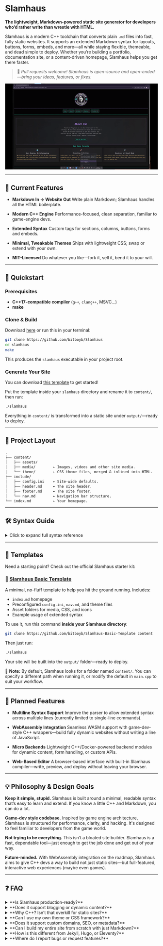 # Slamhaus

**The lightweight, Markdown-powered static site generator for developers who’d rather write than wrestle with HTML.**

Slamhaus is a modern C++ toolchain that converts plain `.md` files into fast, fully static websites. It supports an extended Markdown syntax for layouts, buttons, forms, embeds, and more—all while staying flexible, themeable, and dead simple to deploy. Whether you’re building a portfolio, documentation site, or a content-driven homepage, Slamhaus helps you get there faster.

> 💬 *Pull requests welcome! Slamhaus is open-source and open-ended—bring your ideas, features, or fixes.*

![Slamahus Demo](demo.gif)

---

## 🎨 Current Features

* **Markdown In → Website Out**
  Write plain Markdown; Slamhaus handles all the HTML boilerplate.

* **Modern C++ Engine**
  Performance-focused, clean separation, familiar to game-engine devs.

* **Extended Syntax**
  Custom tags for sections, columns, buttons, forms and embeds.

* **Minimal, Tweakable Themes**
  Ships with lightweight CSS; swap or extend with your own.

* **MIT-Licensed**
  Do whatever you like—fork it, sell it, bend it to your will.

---

## 🚀 Quickstart

### Prerequisites

* **C++17-compatible compiler** (`g++`, `clang++`, MSVC…)
* **make**

### Clone & Build

Download [here](https://github.com/bitboyb/Slamhaus) or run this in your terminal:

```bash
git clone https://github.com/bitboyb/Slamhaus
cd slamhaus
make
```

This produces the `slamhaus` executable in your project root.

### Generate Your Site

You can download [this template](https://github.com/bitboyb/Slamhaus-Basic-Template) to get started!

Put the template inside your `slamhaus` directory and rename it to `content/`, then run:

```bash
./slamhaus
```

Everything in `content/` is transformed into a static site under `output/`—ready to deploy.

---

## 📂 Project Layout

```text
.
├── content/  
│   ├── assets/  
│   ├── media/        ← Images, videos and other site media.
│   └── theme/        ← CSS theme files, merged & inlined into HTML.
├── include/  
│   ├── config.ini    ← Site-wide defaults. 
│   ├── header.md     ← The site header. 
│   ├── footer.md     ← The site footer. 
│   └── nav.md        ← Navigation bar structure.
└── index.md          ← Your homepage.
```

---

## 🛠 Syntax Guide

<details>
<summary>Click to expand full syntax reference</summary>

### Basic Markdown

```markdown
# Heading 1
## Heading 2
- Bullet list
1. Numbered list
**Bold**, *Italic*, ***BoldItalic***
[Link text](page.md)
```

### Sections & Columns

```markdown
:section[align:center](#about)
### About Slamhaus
:/section
```

```markdown
:column[size:3](#features)
:column[left]()   Left column content
:column[middle]() Middle column content
:column[right]()  Right column content
:/column
```

### Images with Styling & Links

```markdown
![width:"100%"height:"300px"](assets/awesome.jpg)
![width:"50%"link:"https://example.com"](assets/logo.png)
```

### Video, Audio, SVG, iFrame

```markdown
!video[width:100% height:350px](assets/demo.mp4)
!audio[controls loop](assets/sample.mp3)
!svg[width:"64" height:"64"](assets/icon.svg)
!iframe[https://www.youtube.com/embed/dQw4w9WgXcQ]()
```

### Code Blocks

````markdown
```cpp
#include <iostream>
int main() { std::cout<<"Hello!"; }
```
````

### Tables

```
| Feature     | Supported |
| ----------- | --------- |
| Images      | ✅        |
| Video       | ✅        |
| Audio       | ✅        |
| SVG         | ✅        |
| iFrame      | ✅        |
| Code Blocks | ✅        |
```

### 🔘 Interactive Buttons

```markdown
?button[action:"mailto:hi@example.com" text:"Email Us"](#email-btn)
?button[action:"/contact" text:"Contact"](#contact-btn)
?button[action:"https://example.com" text:"Visit Site"](#visit-btn)
?button[action:"myCustomFunction" text:"Run Script"](#script-btn)
```

### 📝 Forms & Inputs

```markdown
?form[action:"https://formsubmit.co/you@example.com":method:"post"](#contact-form)

?input[type:"email":name:"email":placeholder:"Your Email":required:""](#email)
?input[type:"text": name:"name": placeholder:"Your Name":required:""](#name)
?textarea[name:"message":placeholder:"Message":rows:"6":required:""](#message)

?button[text:"Send"](#send-btn)

?/form
```

### 🔍 Page & Site Metadata

```markdown
$page[title:"Home"description:"Slamhaus homepage"keywords:"markdown, static site"]()
$site[title:"Slamhaus"url:"https://slamhaus.dev"favicon:"/assets/icons/favicon.ico"]()
```

</details>

---

## 📁 Templates

Need a starting point? Check out the official Slamhaus starter kit:

### 🧱 [Slamhaus Basic Template](https://github.com/bitboyb/Slamhaus-Basic-Template)

A minimal, no-fluff template to help you hit the ground running. Includes:

* `index.md` homepage
* Preconfigured `config.ini`, `nav.md`, and theme files
* Asset folders for media, CSS, and icons
* Example usage of extended syntax

To use it, run this command **inside your Slamhaus directory**:

```bash
git clone https://github.com/bitboyb/Slamhaus-Basic-Template content
```

Then just run:

```bash
./slamhaus
```

Your site will be built into the `output/` folder—ready to deploy.

📌 **Note:** By default, Slamhaus looks for a folder named `content/`. You can specify a different path when running it, or modify the default in `main.cpp` to suit your workflow.

---


## 🧭 Planned Features

* **Multiline Syntax Support**
  Improve the parser to allow extended syntax across multiple lines (currently limited to single-line commands).

* **WebAssembly Integration**
  Seamless WASM support with game-dev-style C++ wrappers—build fully dynamic websites without writing a line of JavaScript.

* **Micro Backends**
  Lightweight C++/Docker-powered backend modules for dynamic content, form handling, or custom APIs.

* **Web-Based Editor**
  A browser-based interface with built-in Slamhaus compiler—write, preview, and deploy without leaving your browser.

---

## 💡 Philosophy & Design Goals

**Keep it simple, stupid.**
Slamhaus is built around a minimal, readable syntax that’s easy to learn and extend. If you know a little C++ and Markdown, you can do a lot.

**Game-dev style codebase.**
Inspired by game engine architecture, Slamhaus is structured for performance, clarity, and hacking. It's designed to feel familiar to developers from the game world.

**Not trying to be everything.**
This isn’t a bloated site builder. Slamhaus is a fast, dependable tool—just enough to get the job done and get out of your way.

**Future-minded.**
With WebAssembly integration on the roadmap, Slamhaus aims to give C++ devs a way to build not just static sites—but full-featured, interactive web experiences (maybe even games).

---


## ❓ FAQ

<details>
<summary>**Is Slamhaus production-ready?**</summary>

Slamhaus is stable for static sites and lightweight personal projects. It's still evolving, so you may encounter edge cases. Contributions and bug reports are welcome!

</details>

<details>
<summary>**Does it support blogging or dynamic content?**</summary>

It’s primarily for static content, but dynamic functionality is on the roadmap via WebAssembly and micro backends.

</details>

<details>
<summary>**Why C++? Isn’t that overkill for static sites?**</summary>

Maybe! But C++ offers blazing speed, full control, and a familiar codebase for game and engine developers. Plus, it’s fun.

</details>

<details>
<summary>**Can I use my own theme or CSS framework?**</summary>

Absolutely. Slamhaus ships with a minimal theme, but you can override or extend styles with your own CSS.

</details>

<details>
<summary>**Does it support custom domains, SEO, or metadata?**</summary>

Yes. Use `$site[]` and `$page[]` tags to define titles, descriptions, keywords, favicons, and more.

</details>

<details>
<summary>**Can I build my entire site from scratch with just Markdown?**</summary>

Yes. Slamhaus is designed so you never need to touch HTML—unless you want to.

</details>

<details>
<summary>**How is this different from Jekyll, Hugo, or Eleventy?**</summary>

Slamhaus is built in C++, supports custom Markdown syntax, and is intentionally minimal. It doesn’t use JavaScript or templating engines—just Markdown and your creativity.

</details>

<details>
<summary>**Where do I report bugs or request features?**</summary>

Feel free to open an [issue](https://github.com/bitboyb/Slamhaus/issues), or better yet—submit a pull request!

</details>
